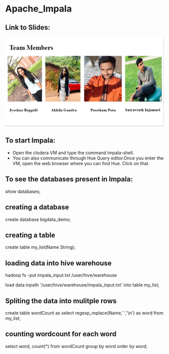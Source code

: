 # Apache_Impala
## Link to Slides:

![](https://github.com/JyoshnaBoppidi/Apache_Impala/blob/master/teammembers.PNG)

## To start Impala:
- Open the clodera VM and type the command impala-shell.
- You can also communicate through Hue Query editor.Once you enter the VM, open the web browser where you can find Hue. Click on that.
## To see the databases present in Impala:
show databases;

## creating a database

create database bigdata_demo;

## creating a table

create table my_list(Name String);

## loading data into hive warehouse

hadoop fs -put impala_input.txt /user/hive/warehouse

load data inpath '/user/hive/warehouse/impala_input.txt' into table my_list;

## Spliting the data into mulitple rows

create table wordCount as select regexp_replace(Name,' ','\n') as word from my_list;

## counting wordcount for each word

select word, count(*) from wordCount group by word order by word; 

